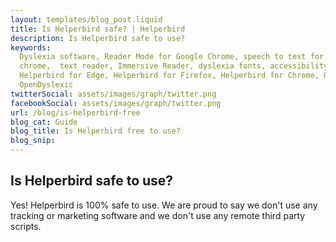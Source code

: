 ```yaml
---
layout: templates/blog_post.liquid
title: Is Helperbird safe? | Helperbird
description: Is Helperbird safe to use?
keywords:
  Dyslexia software, Reader Mode for Google Chrome, speech to text for chrome, Text to speech for
  chrome,  text reader, Immersive Reader, dyslexia fonts, accessibility software, dyslexia software,
  Helperbird for Edge, Helperbird for Firefox, Helperbird for Chrome, Opendyslexic for Chrome,
  OpenDyslexic
twitterSocial: assets/images/graph/twitter.png
facebookSocial: assets/images/graph/twitter.png
url: /blog/is-helperbird-free
blog_cat: Guide
blog_title: Is Helperbird free to use?
blog_snip:
---
```


## Is Helperbird safe to use?

Yes! Helperbird is 100% safe to use. We are proud to say we don't use any tracking or marketing
software and we don't use any remote third party scripts.

